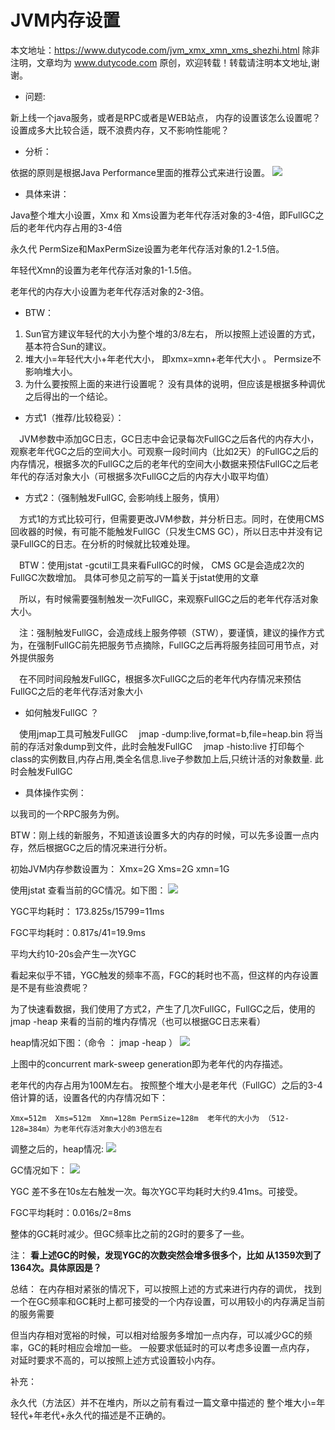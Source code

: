 # JVM内存设置
本文地址：https://www.dutycode.com/jvm_xmx_xmn_xms_shezhi.html
除非注明，文章均为 www.dutycode.com 原创，欢迎转载！转载请注明本文地址,谢谢。

* 问题:

新上线一个java服务，或者是RPC或者是WEB站点， 内存的设置该怎么设置呢？设置成多大比较合适，既不浪费内存，又不影响性能呢？

* 分析：

依据的原则是根据Java Performance里面的推荐公式来进行设置。
![](./images/2020-09-14-11-26-08.png)

* 具体来讲：

Java整个堆大小设置，Xmx 和 Xms设置为老年代存活对象的3-4倍，即FullGC之后的老年代内存占用的3-4倍

永久代 PermSize和MaxPermSize设置为老年代存活对象的1.2-1.5倍。

年轻代Xmn的设置为老年代存活对象的1-1.5倍。

老年代的内存大小设置为老年代存活对象的2-3倍。

* BTW：
1. Sun官方建议年轻代的大小为整个堆的3/8左右， 所以按照上述设置的方式，基本符合Sun的建议。
2. 堆大小=年轻代大小+年老代大小， 即xmx=xmn+老年代大小 。 Permsize不影响堆大小。
3. 为什么要按照上面的来进行设置呢？ 没有具体的说明，但应该是根据多种调优之后得出的一个结论。

* 方式1（推荐/比较稳妥）：

&emsp;JVM参数中添加GC日志，GC日志中会记录每次FullGC之后各代的内存大小，观察老年代GC之后的空间大小。可观察一段时间内（比如2天）的FullGC之后的内存情况，根据多次的FullGC之后的老年代的空间大小数据来预估FullGC之后老年代的存活对象大小（可根据多次FullGC之后的内存大小取平均值）

* 方式2：（强制触发FullGC, 会影响线上服务，慎用）

&emsp;方式1的方式比较可行，但需要更改JVM参数，并分析日志。同时，在使用CMS回收器的时候，有可能不能触发FullGC（只发生CMS GC），所以日志中并没有记录FullGC的日志。在分析的时候就比较难处理。

&emsp;BTW：使用jstat -gcutil工具来看FullGC的时候， CMS GC是会造成2次的FullGC次数增加。 具体可参见之前写的一篇关于jstat使用的文章

&emsp;所以，有时候需要强制触发一次FullGC，来观察FullGC之后的老年代存活对象大小。

&emsp;注：强制触发FullGC，会造成线上服务停顿（STW），要谨慎，建议的操作方式为，在强制FullGC前先把服务节点摘除，FullGC之后再将服务挂回可用节点，对外提供服务

&emsp;在不同时间段触发FullGC，根据多次FullGC之后的老年代内存情况来预估FullGC之后的老年代存活对象大小

* 如何触发FullGC ？

&emsp;使用jmap工具可触发FullGC
&emsp;jmap -dump:live,format=b,file=heap.bin <pid> 将当前的存活对象dump到文件，此时会触发FullGC
&emsp;jmap -histo:live <pid> 打印每个class的实例数目,内存占用,类全名信息.live子参数加上后,只统计活的对象数量. 此时会触发FullGC

* 具体操作实例：

以我司的一个RPC服务为例。

BTW：刚上线的新服务，不知道该设置多大的内存的时候，可以先多设置一点内存，然后根据GC之后的情况来进行分析。

初始JVM内存参数设置为： Xmx=2G Xms=2G xmn=1G

使用jstat 查看当前的GC情况。如下图：
![](./images/2020-09-14-11-30-26.png)

YGC平均耗时： 173.825s/15799=11ms

FGC平均耗时：0.817s/41=19.9ms

平均大约10-20s会产生一次YGC

看起来似乎不错，YGC触发的频率不高，FGC的耗时也不高，但这样的内存设置是不是有些浪费呢？

为了快速看数据，我们使用了方式2，产生了几次FullGC，FullGC之后，使用的jmap -heap 来看的当前的堆内存情况（也可以根据GC日志来看）

heap情况如下图：（命令 ： jmap -heap <pid>）
![](./images/2020-09-14-11-31-40.png)

上图中的concurrent mark-sweep generation即为老年代的内存描述。

老年代的内存占用为100M左右。 按照整个堆大小是老年代（FullGC）之后的3-4倍计算的话，设置各代的内存情况如下：

    Xmx=512m  Xms=512m  Xmn=128m PermSize=128m  老年代的大小为 （512-128=384m）为老年代存活对象大小的3倍左右

调整之后的，heap情况:
![](./images/2020-09-14-11-32-55.png)

GC情况如下：
![](./images/2020-09-14-11-33-24.png)

YGC 差不多在10s左右触发一次。每次YGC平均耗时大约9.41ms。可接受。

FGC平均耗时：0.016s/2=8ms

整体的GC耗时减少。但GC频率比之前的2G时的要多了一些。

注： **看上述GC的时候，发现YGC的次数突然会增多很多个，比如 从1359次到了1364次。具体原因是？**

总结：
在内存相对紧张的情况下，可以按照上述的方式来进行内存的调优， 找到一个在GC频率和GC耗时上都可接受的一个内存设置，可以用较小的内存满足当前的服务需要

但当内存相对宽裕的时候，可以相对给服务多增加一点内存，可以减少GC的频率，GC的耗时相应会增加一些。 一般要求低延时的可以考虑多设置一点内存， 对延时要求不高的，可以按照上述方式设置较小内存。

补充：

永久代（方法区）并不在堆内，所以之前有看过一篇文章中描述的 整个堆大小=年轻代+年老代+永久代的描述是不正确的。
